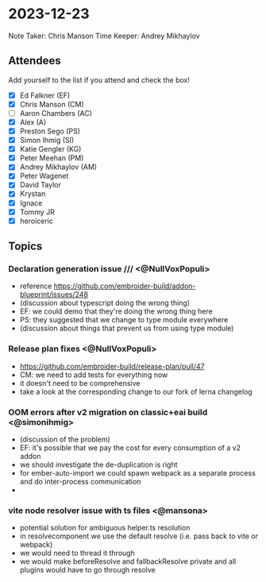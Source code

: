 # 2023-12-23

Note Taker: Chris Manson
Time Keeper: Andrey Mikhaylov

## Attendees

Add yourself to the list if you attend and check the box!

- [x] Ed Falkner (EF)
- [x] Chris Manson (CM)
- [ ] Aaron Chambers (AC)
- [x] Alex (A)
- [x] Preston Sego (PS)
- [x] Simon Ihmig (SI)
- [x] Katie Gengler (KG)
- [x] Peter Meehan (PM)
- [x] Andrey Mikhaylov (AM)
- [x] Peter Wagenet
- [x] David Taylor 
- [x] Krystan
- [x] Ignace 
- [x] Tommy JR
- [x] heroiceric

## Topics


### Declaration generation issue /// <@NullVoxPopuli>

- reference https://github.com/embroider-build/addon-blueprint/issues/248 
- (discussion about typescript doing the wrong thing)
- EF: we could demo that they're doing the wrong thing here
- PS: they suggested that we change to type module everywhere
- (discussion about things that prevent us from using type module)

### Release plan fixes <@NullVoxPopuli>

- https://github.com/embroider-build/release-plan/pull/47
- CM: we need to add tests for everything now
- it doesn't need to be comprehensive
- take a look at the corresponding change to our fork of lerna changelog

### OOM errors after v2 migration on classic+eai build <@simonihmig>

- (discussion of the problem)
- EF: it's possible that we pay the cost for every consumption of a v2 addon
- we should investigate the de-duplication is right
- for ember-auto-import we could spawn webpack as a separate process and do inter-process communication
- 

### vite node resolver issue with ts files <@mansona>

- potential solution for ambiguous helper.ts resolution
- in resolvecomponent we use the default resolve (i.e. pass back to vite or webpack)
- we would need to thread it through
- we would make beforeResolve and fallbackResolve private and all plugins would have to go through resolve
